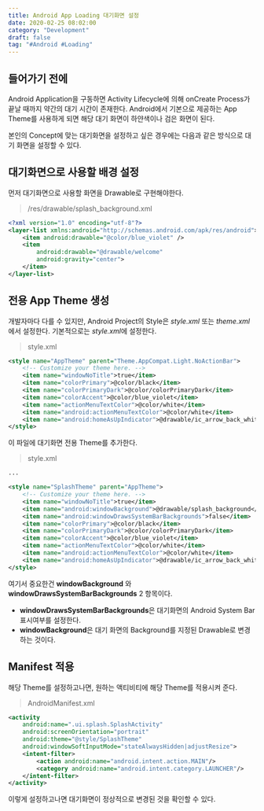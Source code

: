 ```yaml
---
title: Android App Loading 대기화면 설정
date: 2020-02-25 08:02:00
category: "Development"
draft: false
tag: "#Android #Loading"
---
```


## 들어가기 전에

Android Application을 구동하면 Activity Lifecycle에 의해 onCreate Process가 끝날 때까지 약간의 대기 시간이 존재한다. Android에서 기본으로 제공하는 App Theme를 사용하게 되면 해당 대기 화면이 하얀색이나 검은 화면이 된다.

본인의 Concept에 맞는 대기화면을 설정하고 싶은 경우에는 다음과 같은 방식으로 대기 화면을 설정할 수 있다.

## 대기화면으로 사용할 배경 설정

먼저 대기화면으로 사용할 화면을 Drawable로 구현해야한다.

> /res/drawable/splash_background.xml

```xml
<?xml version="1.0" encoding="utf-8"?>
<layer-list xmlns:android="http://schemas.android.com/apk/res/android">
    <item android:drawable="@color/blue_violet" />
    <item
        android:drawable="@drawable/welcome"
        android:gravity="center">
    </item>
</layer-list>
```

## 전용 App Theme 생성

개발자마다 다를 수 있지만, Android Project의 Style은 _style.xml_ 또는 *theme.xml*에서 설정한다. 기본적으로는 *style.xml*에 설정한다.

> style.xml

```xml
<style name="AppTheme" parent="Theme.AppCompat.Light.NoActionBar">
    <!-- Customize your theme here. -->
    <item name="windowNoTitle">true</item>
    <item name="colorPrimary">@color/black</item>
    <item name="colorPrimaryDark">@color/colorPrimaryDark</item>
    <item name="colorAccent">@color/blue_violet</item>
    <item name="actionMenuTextColor">@color/white</item>
    <item name="android:actionMenuTextColor">@color/white</item>
    <item name="android:homeAsUpIndicator">@drawable/ic_arrow_back_white_24dp</item>
</style>
```

이 파일에 대기화면 전용 Theme를 추가한다.

> style.xml

```xml
...

<style name="SplashTheme" parent="AppTheme">
    <!-- Customize your theme here. -->
    <item name="windowNoTitle">true</item>
    <item name="android:windowBackground">@drawable/splash_background</item>
    <item name="android:windowDrawsSystemBarBackgrounds">false</item>
    <item name="colorPrimary">@color/black</item>
    <item name="colorPrimaryDark">@color/colorPrimaryDark</item>
    <item name="colorAccent">@color/blue_violet</item>
    <item name="actionMenuTextColor">@color/white</item>
    <item name="android:actionMenuTextColor">@color/white</item>
    <item name="android:homeAsUpIndicator">@drawable/ic_arrow_back_white_24dp</item>
</style>
```

여기서 중요한건 **windowBackground** 와 **windowDrawsSystemBarBackgrounds** 2 항목이다.

- **windowDrawsSystemBarBackgrounds**은 대기화면의 Android System Bar 표시여부를 설정한다.
- **windowBackground**은 대기 화면의 Background를 지정된 Drawable로 변경하는 것이다.

## Manifest 적용

해당 Theme를 설정하고나면, 원하는 액티비티에 해당 Theme를 적용시켜 준다.

> AndroidManifest.xml

```xml
<activity
    android:name=".ui.splash.SplashActivity"
    android:screenOrientation="portrait"
    android:theme="@style/SplashTheme"
    android:windowSoftInputMode="stateAlwaysHidden|adjustResize">
    <intent-filter>
        <action android:name="android.intent.action.MAIN"/>
        <category android:name="android.intent.category.LAUNCHER"/>
    </intent-filter>
</activity>
```

이렇게 설정하고나면 대기화면이 정상적으로 변경된 것을 확인할 수 있다.
